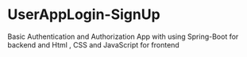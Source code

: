 # UserAppLogin-SignUp
Basic Authentication and Authorization App with using Spring-Boot for backend and Html , CSS and JavaScript for frontend
